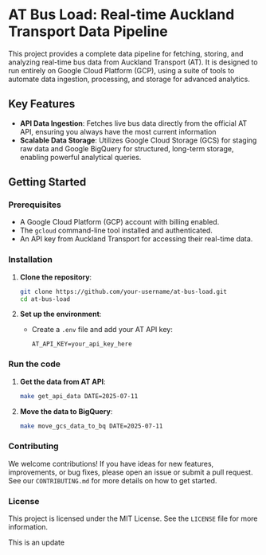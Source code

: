 # AT Bus Load: Real-time Auckland Transport Data Pipeline

This project provides a complete data pipeline for fetching, storing, and analyzing real-time bus data from Auckland Transport (AT). It is designed to run entirely on Google Cloud Platform (GCP), using a suite of tools to automate data ingestion, processing, and storage for advanced analytics.

## Key Features

- **API Data Ingestion**: Fetches live bus data directly from the official AT API, ensuring you always have the most current information
- **Scalable Data Storage**: Utilizes Google Cloud Storage (GCS) for staging raw data and Google BigQuery for structured, long-term storage, enabling powerful analytical queries.

## Getting Started

### Prerequisites

- A Google Cloud Platform (GCP) account with billing enabled.
- The `gcloud` command-line tool installed and authenticated.
- An API key from Auckland Transport for accessing their real-time data.

### Installation

1. **Clone the repository**:
   ```bash
   git clone https://github.com/your-username/at-bus-load.git
   cd at-bus-load
   ```

2. **Set up the environment**:
   - Create a `.env` file and add your AT API key:
     ```
     AT_API_KEY=your_api_key_here
     ```

### Run the code

1. **Get the data from AT API**:
   ```bash
   make get_api_data DATE=2025-07-11
   ```

2. **Move the data to BigQuery**:
   ```bash
   make move_gcs_data_to_bq DATE=2025-07-11
   ```

### Contributing

We welcome contributions! If you have ideas for new features, improvements, or bug fixes, please open an issue or submit a pull request. See our `CONTRIBUTING.md` for more details on how to get started.

### License

This project is licensed under the MIT License. See the `LICENSE` file for more information.

This is an update